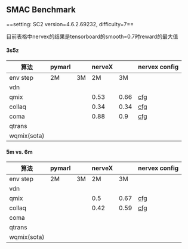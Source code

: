 ## SMAC Benchmark

==setting: SC2 version=4.6.2.69232, difficulty=7==

目前表格中nervex的结果是tensorboard的smooth=0.7时reward的最大值

#### 3s5z

| 算法        | pymarl |      | nerveX |      | nervex config                                                |
| ----------- | ------ | ---- | ------ | ---- | ------------------------------------------------------------ |
| env step    | 2M     | 3M   | 2M     | 3M   |                                                              |
| vdn         |        |      |        |      |                                                              |
| qmix        |        |      | 0.53   | 0.66 | [cfg](https://gitlab.bj.sensetime.com/open-XLab/cell/nerveX/tree/lj-smac-dev/app_zoo/smac/optimal_config/smac_3s5z_qmix_config5.py) |
| collaq      |        |      | 0.34   | 0.34 | [cfg](https://gitlab.bj.sensetime.com/open-XLab/cell/nerveX/tree/lj-smac-dev/app_zoo/smac/optimal_config/smac_3s5z_collaQ_config.py) |
| coma        |        |      | 0.88   | 0.9  | [cfg](https://gitlab.bj.sensetime.com/open-XLab/cell/nerveX/tree/lj-smac-dev/app_zoo/smac/optimal_config/smac_3s5z_coma_config4.py) |
| qtrans      |        |      |        |      |                                                              |
| wqmix(sota) |        |      |        |      |                                                              |



#### 5m vs. 6m

| 算法        | pymarl |      | nerveX |      | nervex config                                                |
| ----------- | ------ | ---- | ------ | ---- | ------------------------------------------------------------ |
| env step    | 2M     | 3M   | 2M     | 3M   |                                                              |
| vdn         |        |      |        |      |                                                              |
| qmix        |        |      | 0.5    | 0.67 | [cfg](https://gitlab.bj.sensetime.com/open-XLab/cell/nerveX/tree/lj-smac-dev/app_zoo/smac/optimal_config/smac_5m6m_qmix_config31_2.py) |
| collaq      |        |      | 0.42   | 0.59 | [cfg](https://gitlab.bj.sensetime.com/open-XLab/cell/nerveX/tree/lj-smac-dev/app_zoo/smac/optimal_config/smac_5m6m_collaQ_config1.py) |
| coma        |        |      |        |      |                                                              |
| qtrans      |        |      |        |      |                                                              |
| wqmix(sota) |        |      |        |      |                                                              |